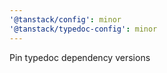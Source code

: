 ```yaml
---
'@tanstack/config': minor
'@tanstack/typedoc-config': minor
---
```


Pin typedoc dependency versions
